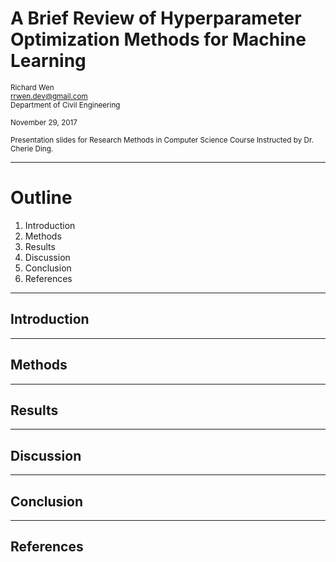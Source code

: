 # A Brief Review of Hyperparameter Optimization Methods for Machine Learning

<small>Richard Wen</small>  
<small>rrwen.dev@gmail.com</small>  
<small>Department of Civil Engineering</small>  
  
<small>November 29, 2017</small>  
  
<small>Presentation slides for Research Methods in Computer Science Course Instructed by Dr. Cherie Ding.</small>

---

# Outline

1. Introduction
2. Methods
3. Results
4. Discussion
5. Conclusion
6. References

---

## Introduction
---

## Methods
---

## Results
---

## Discussion
---

## Conclusion
---

## References
